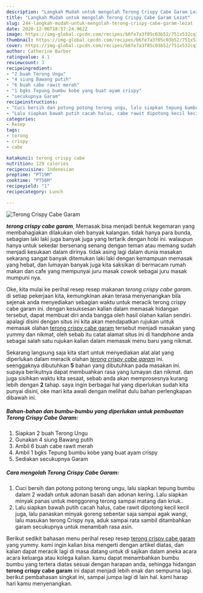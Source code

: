 ```yaml
---
description: "Langkah Mudah untuk mengolah Terong Crispy Cabe Garam Lezat"
title: "Langkah Mudah untuk mengolah Terong Crispy Cabe Garam Lezat"
slug: 244-langkah-mudah-untuk-mengolah-terong-crispy-cabe-garam-lezat
date: 2020-12-06T18:57:24.962Z
image: https://img-global.cpcdn.com/recipes/b6fe7a3f05c03b52/751x532cq70/terong-crispy-cabe-garam-foto-resep-utama.jpg
thumbnail: https://img-global.cpcdn.com/recipes/b6fe7a3f05c03b52/751x532cq70/terong-crispy-cabe-garam-foto-resep-utama.jpg
cover: https://img-global.cpcdn.com/recipes/b6fe7a3f05c03b52/751x532cq70/terong-crispy-cabe-garam-foto-resep-utama.jpg
author: Catherine Barber
ratingvalue: 4.1
reviewcount: 3
recipeingredient:
- "2 buah Terong Ungu"
- "4 siung Bawang putih"
- "6 buah cabe rawit merah"
- "1 bgks Tepung bumbu kobe yang buat ayam crispy"
- "secukupnya Garam"
recipeinstructions:
- "Cuci bersih dan potong potong terong ungu, lalu siapkan tepung bumbu dalam 2 wadah untuk adonan basah dan adonan kering. Lalu siapkan minyak panas untuk menggoreng terong sampai matang dan kriuk.."
- "Lalu siapkan bawah putih cacah halus, cabe rawit dipotong kecil kecil juga, lalu panaskan minyak goreng sebentar saja sampai agak wangi, lalu masukan terong Crispy nya, aduk sampai rata sambil ditambahkan garam secukupnya untuk menambah rasa asin."
categories:
- Resep
tags:
- terong
- crispy
- cabe

katakunci: terong crispy cabe 
nutrition: 129 calories
recipecuisine: Indonesian
preptime: "PT19M"
cooktime: "PT56M"
recipeyield: "1"
recipecategory: Lunch

---
```



![Terong Crispy Cabe Garam](https://img-global.cpcdn.com/recipes/b6fe7a3f05c03b52/751x532cq70/terong-crispy-cabe-garam-foto-resep-utama.jpg)

<b><i>terong crispy cabe garam</i></b>, Memasak bisa menjadi bentuk kegemaran yang membahagiakan dilakukan oleh banyak kalangan. tidak hanya para bunda, sebagian laki laki juga banyak juga yang tertarik dengan hobi ini. walaupun hanya untuk sekedar bersenang senang dengan teman atau memang sudah menjadi kesukaan dalam dirinya. tidak asing lagi dalam dunia masakan sekarang sangat banyak ditemukan laki laki dengan kemampuan memasak yang hebat, dan lumayan banyak juga kita saksikan di bermacam rumah makan dan cafe yang mempunyai juru masak cowok sebagai juru masak mumpuni nya.



Oke, kita mulai ke perihal resep resep makanan <i>terong crispy cabe garam</i>. di setiap pekerjaan kita, kemungkinan akan terasa menyenangkan bila sejenak anda menyediakan sebagian waktu untuk meracik terong crispy cabe garam ini. dengan kesuksesan kalian dalam memasak hidangan tersebut, dapat membuat diri anda bangga oleh hasil olahan kalian sendiri. apalagi disini dengan situs ini kita akan mendapatkan rujukan untuk memasak olahan <u>terong crispy cabe garam</u> tersebut menjadi masakan yang yummy dan nikmat, oleh sebab itu catat alamat situs ini di handphone anda sebagai salah satu rujukan kalian dalam memasak menu baru yang nikmat.


Sekarang langsung saja kita start untuk menyediakan alat alat yang diperlukan dalam meracik olahan <u><i>terong crispy cabe garam</i></u> ini. seenggaknya dibutuhkan <b>5</b> bahan yang dibutuhkan pada masakan ini. supaya berikutnya dapat membuahkan rasa yang lumayan dan nikmat. dan juga sisihkan waktu kita sesaat, sebab anda akan memprosesnya kurang lebih dengan <b>2</b> tahap. saya ingin berbagai hal yang diperlukan sudah kita punyai disini, oke mari kita awali dengan melihat dulu bahan perlengkapan dibawah ini.

<!--inarticleads1-->

##### Bahan-bahan dan bumbu-bumbu yang diperlukan untuk pembuatan Terong Crispy Cabe Garam:

1. Siapkan 2 buah Terong Ungu
1. Gunakan 4 siung Bawang putih
1. Ambil 6 buah cabe rawit merah
1. Ambil 1 bgks Tepung bumbu kobe yang buat ayam crispy
1. Sediakan secukupnya Garam




<!--inarticleads2-->

##### Cara mengolah Terong Crispy Cabe Garam:

1. Cuci bersih dan potong potong terong ungu, lalu siapkan tepung bumbu dalam 2 wadah untuk adonan basah dan adonan kering. Lalu siapkan minyak panas untuk menggoreng terong sampai matang dan kriuk..
1. Lalu siapkan bawah putih cacah halus, cabe rawit dipotong kecil kecil juga, lalu panaskan minyak goreng sebentar saja sampai agak wangi, lalu masukan terong Crispy nya, aduk sampai rata sambil ditambahkan garam secukupnya untuk menambah rasa asin.




Berikut sedikit bahasan menu perihal resep resep <u>terong crispy cabe garam</u> yang yummy. kami ingin kalian bisa mengerti dengan artikel diatas, dan kalian dapat meracik lagi di masa datang untuk di sajikan dalam aneka acara acara keluarga atau kolega kalian. kamu dapat menambahkan bumbu bumbu yang tertera diatas sesuai dengan harapan anda, sehingga hidangan <b>terong crispy cabe garam</b> ini dapat menjadi lebih enak dan sempurna lagi. berikut pembahasan singkat ini, sampai jumpa lagi di lain hal. kami harap hari kamu menyenangkan.
